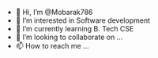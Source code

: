- 👋 Hi, I’m @Mobarak786
- 👀 I’m interested in Software development
- 🌱 I’m currently learning B. Tech CSE
- 💞️ I’m looking to collaborate on ...
- 📫 How to reach me ...

<!---
Mobarak786/Mobarak786 is a ✨ special ✨ repository because its `README.md` (this file) appears on your GitHub profile.
You can click the Preview link to take a look at your changes.
--->
